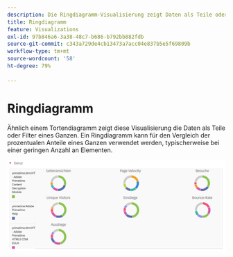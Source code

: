 ```yaml
---
description: Die Ringdiagramm-Visualisierung zeigt Daten als Teile oder Filter eines Ganzen an.
title: Ringdiagramm
feature: Visualizations
exl-id: 97b846a6-3a38-48c7-b686-b792bb882fdb
source-git-commit: c343a729de4cb13473a7acc04e837b5e5f69809b
workflow-type: tm+mt
source-wordcount: '58'
ht-degree: 79%

---
```


# Ringdiagramm

Ähnlich einem Tortendiagramm zeigt diese Visualisierung die Daten als Teile oder Filter eines Ganzen. Ein Ringdiagramm kann für den Vergleich der prozentualen Anteile eines Ganzen verwendet werden, typischerweise bei einer geringen Anzahl an Elementen.

![Ein Ringdiagramm mit Daten als Teile oder Filter eines Ganzen.](assets/donut.png)
